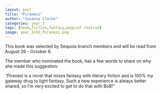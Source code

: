 ```yaml
---
layout: post
title: "Piranesi"
author: "Susanna Clarke"
categories: year_3
tags: [book,fiction,fantasy,magical realism]
image: year_3/03_Piranesi.png
---
```


This book was selected by Sequoia branch members and will be read from August 26 - October 6.

The member who nominated the book, has a few words to share on why she made this suggestion: 

“Piranesi is a novel that mixes fantasy with literary fiction and is 100% my gateway drug to light fantasy. Such a new experience is always better shared, so I’m very excited to get to do that with BoB!"
